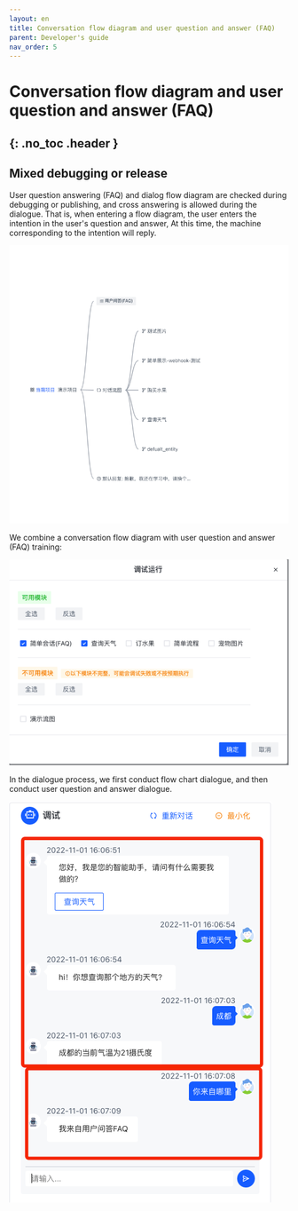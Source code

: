 ```yaml
---
layout: en
title: Conversation flow diagram and user question and answer (FAQ)
parent: Developer's guide
nav_order: 5
---
```


# Conversation flow diagram and user question and answer (FAQ)
{: .no_toc .header }
---

## Mixed debugging or release

User question answering (FAQ) and dialog flow diagram are checked during debugging or publishing, and cross answering is allowed during the dialogue. That is, when entering a flow diagram, the user enters the intention in the user's question and answer,
At this time, the machine corresponding to the intention will reply.

![01](/assets/images/tutorial/flow_and_faq/01-flow-and-faq.png)

We combine a conversation flow diagram with user question and answer (FAQ) training:

![02](/assets/images/tutorial/flow_and_faq/02-flow-and-faq.png)

In the dialogue process, we first conduct flow chart dialogue, and then conduct user question and answer dialogue.

![02](/assets/images/tutorial/flow_and_faq/03-flow-and-faq.png)